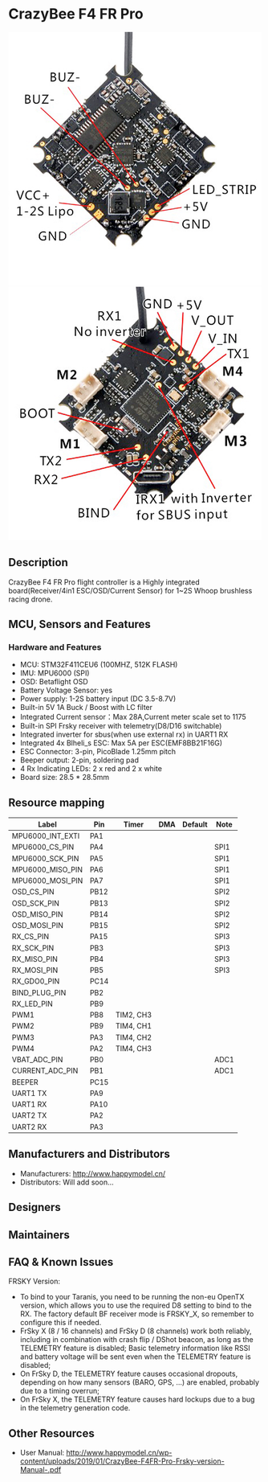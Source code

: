 # CrazyBee F4 FR Pro

![CrazyBee F4 FR Pro front](images/CrazyBeeF4FRProTop.jpg)
![CrazyBee F4 FR Pro back](images/CrazyBeeF4FRProBot.jpg)

## Description

CrazyBee F4 FR Pro flight controller is a Highly integrated board(Receiver/4in1 ESC/OSD/Current Sensor) for 1~2S Whoop brushless racing drone.

## MCU, Sensors and Features

### Hardware and Features

- MCU: STM32F411CEU6 (100MHZ, 512K FLASH)
- IMU: MPU6000 (SPI)
- OSD: Betaflight OSD
- Battery Voltage Sensor: yes
- Power supply: 1-2S battery input (DC 3.5-8.7V)
- Built-in 5V 1A Buck / Boost with LC filter
- Integrated Current sensor：Max 28A,Current meter scale set to 1175
- Built-in SPI Frsky receiver with telemetry(D8/D16 switchable)
- Integrated inverter for sbus(when use external rx) in UART1 RX
- Integrated 4x Blheli_s ESC: Max 5A per ESC(EMF8BB21F16G)
- ESC Connector: 3-pin, PicoBlade 1.25mm pitch
- Beeper output: 2-pin, soldering pad
- 4 Rx Indicating LEDs: 2 x red and 2 x white
- Board size: 28.5 \* 28.5mm

## Resource mapping

| Label            | Pin  | Timer     | DMA | Default | Note |
| ---------------- | ---- | --------- | --- | ------- | ---- |
| MPU6000_INT_EXTI | PA1  |           |     |         |      |
| MPU6000_CS_PIN   | PA4  |           |     |         | SPI1 |
| MPU6000_SCK_PIN  | PA5  |           |     |         | SPI1 |
| MPU6000_MISO_PIN | PA6  |           |     |         | SPI1 |
| MPU6000_MOSI_PIN | PA7  |           |     |         | SPI1 |
| OSD_CS_PIN       | PB12 |           |     |         | SPI2 |
| OSD_SCK_PIN      | PB13 |           |     |         | SPI2 |
| OSD_MISO_PIN     | PB14 |           |     |         | SPI2 |
| OSD_MOSI_PIN     | PB15 |           |     |         | SPI2 |
| RX_CS_PIN        | PA15 |           |     |         | SPI3 |
| RX_SCK_PIN       | PB3  |           |     |         | SPI3 |
| RX_MISO_PIN      | PB4  |           |     |         | SPI3 |
| RX_MOSI_PIN      | PB5  |           |     |         | SPI3 |
| RX_GDO0_PIN      | PC14 |           |     |         |      |
| BIND_PLUG_PIN    | PB2  |           |     |         |      |
| RX_LED_PIN       | PB9  |           |     |         |      |
| PWM1             | PB8  | TIM2, CH3 |     |         |      |
| PWM2             | PB9  | TIM4, CH1 |     |         |      |
| PWM3             | PA3  | TIM4, CH2 |     |         |      |
| PWM4             | PA2  | TIM4, CH3 |     |         |      |
| VBAT_ADC_PIN     | PB0  |           |     |         | ADC1 |
| CURRENT_ADC_PIN  | PB1  |           |     |         | ADC1 |
| BEEPER           | PC15 |           |     |         |      |
| UART1 TX         | PA9  |           |     |         |      |
| UART1 RX         | PA10 |           |     |         |      |
| UART2 TX         | PA2  |           |     |         |      |
| UART2 RX         | PA3  |           |     |         |      |

## Manufacturers and Distributors

- Manufacturers: http://www.happymodel.cn/
- Distributors: Will add soon...

## Designers

## Maintainers

## FAQ & Known Issues

FRSKY Version:

- To bind to your Taranis, you need to be running the non-eu OpenTX version, which allows you to use the required D8 setting to bind to the RX. The factory default BF receiver mode is FRSKY_X, so remember to configure this if needed.
- FrSky X (8 / 16 channels) and FrSky D (8 channels) work both reliably, including in combination with crash flip / DShot beacon, as long as the TELEMETRY feature is disabled;
  Basic telemetry information like RSSI and battery voltage will be sent even when the TELEMETRY feature is disabled;
- On FrSky D, the TELEMETRY feature causes occasional dropouts, depending on how many sensors (BARO, GPS, ...) are enabled, probably due to a timing overrun;
- On FrSky X, the TELEMETRY feature causes hard lockups due to a bug in the telemetry generation code.

## Other Resources

- User Manual: http://www.happymodel.cn/wp-content/uploads/2019/01/CrazyBee-F4FR-Pro-Frsky-version-Manual-.pdf
